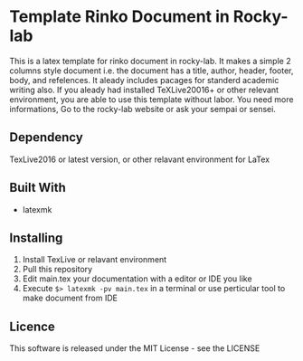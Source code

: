# Template Rinko Document in Rocky-lab
This is a latex template for rinko document in rocky-lab.
It makes a simple 2 columns style document i.e. the document has a title, author, header, footer, body, and refelences.
It aleady includes pacages for standerd academic writing also.
If you aleady had installed TeXLive20016+ or other relevant environment, you are able to use this template without labor.
You need more informations, Go to the rocky-lab website or ask your sempai or sensei.

## Dependency
TexLive2016 or latest version, or other relavant environment for LaTex

## Built With
+ latexmk

## Installing
1. Install TexLive or relavant environment
1. Pull this repository
1. Edit main.tex your documentation with a editor or IDE you like
1. Execute ```$> latexmk -pv main.tex``` in a terminal or use perticular tool to make document from IDE 

## Licence
This software is released under the MIT License - see the LICENSE
